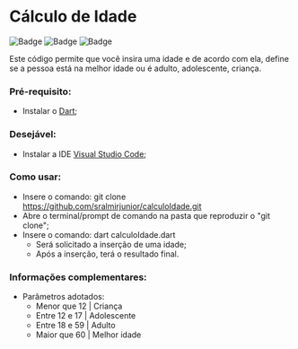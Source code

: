 # Cálculo de Idade
![Badge](https://img.shields.io/static/v1?label=DART&message=2.15.0&color=0175C2&style=for-the-badge&logo=dart) ![Badge](https://img.shields.io/static/v1?label=Linkedin&message=sralmirjunior&color=0e76a8&style=for-the-badge&logo=linkedin) ![Badge](https://img.shields.io/static/v1?label=Code&message=Idade&color=000000&style=for-the-badge&logo=github) 


Este código permite que você insira uma idade e de acordo com ela, define se a pessoa está na melhor idade ou é adulto, adolescente, criança.

### Pré-requisito:
* Instalar o [Dart](https://dart.dev/get-dart);

### Desejável:
* Instalar a IDE [Visual Studio Code](https://code.visualstudio.com/download);

### Como usar:
* Insere o comando: git clone https://github.com/sralmirjunior/calculoIdade.git
* Abre o terminal/prompt de comando na pasta que reproduzir o "git clone";
* Insere o comando: dart calculoIdade.dart 
  * Será solicitado a inserção de uma idade;
  * Após a inserção, terá o resultado final. 

### Informações complementares:
* Parâmetros adotados:
  * Menor que 12 | Criança
  * Entre 12 e 17 | Adolescente
  * Entre 18 e 59 | Adulto
  * Maior que 60 | Melhor idade
